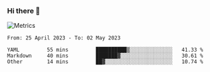 ### Hi there 👋

![Metrics](https://github.com/radoapx/radoapx/blob/main/github-metrics.svg)

<!--START_SECTION:waka-->

```text
From: 25 April 2023 - To: 02 May 2023

YAML         55 mins         ██████████▒░░░░░░░░░░░░░░   41.33 %
Markdown     40 mins         ███████▓░░░░░░░░░░░░░░░░░   30.61 %
Other        14 mins         ██▓░░░░░░░░░░░░░░░░░░░░░░   10.74 %
```

<!--END_SECTION:waka-->

<!--
**radoapx/radoapx** is a ✨ _special_ ✨ repository because its `README.md` (this file) appears on your GitHub profile.

Here are some ideas to get you started:

- 🔭 I’m currently working on ...
- 🌱 I’m currently learning ...
- 👯 I’m looking to collaborate on ...
- 🤔 I’m looking for help with ...
- 💬 Ask me about ...
- 📫 How to reach me: ...
- 😄 Pronouns: ...
- ⚡ Fun fact: ...
-->

